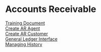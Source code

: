 # Accounts Receivable

<PageHeader />

[Training Document](./ar-training/README.md)  
[Create AR Agent](./creating-ar-agents/README.md)  
[Create AR Customer](./create-ar-customer/README.md)  
[General Ledger Interface](./ar-general-ledger-interface/README.md)  
[Managing History](./ar-history/README.md)  

<PageFooter />

